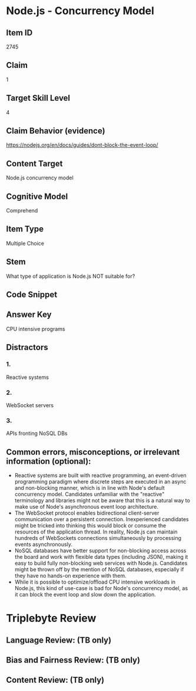 # Node.js - Concurrency Model

## Item ID
2745

## Claim
1

## Target Skill Level
4

## Claim Behavior (evidence)
https://nodejs.org/en/docs/guides/dont-block-the-event-loop/

## Content Target
Node.js concurrency model

## Cognitive Model
Comprehend

## Item Type
Multiple Choice

## Stem
What type of application is Node.js NOT suitable for?

## Code Snippet

## Answer Key
CPU intensive programs

## Distractors
### 1.
Reactive systems

### 2.
WebSocket servers

### 3.
APIs fronting NoSQL DBs

## Common errors, misconceptions, or irrelevant information (optional):
- Reactive systems are built with reactive programming, an event-driven programming paradigm where discrete steps are executed in an async and non-blocking manner, which is in line with Node's default concurrency model. Candidates unfamiliar with the "reactive" terminology and libraries might not be aware that this is a natural way to make use of Node's asynchronous event loop architecture.
- The WebSocket protocol enables bidirectional client-server communication over a persistent connection. Inexperienced candidates might be tricked into thinking this would block or consume the resources of the application thread. In reality, Node.js can maintain hundreds of WebSockets connections simultaneously by processing events asynchronously.
- NoSQL databases have better support for non-blocking access across the board and work with flexible data types (including JSON), making it easy to build fully non-blocking web services with Node.js. Candidates might be thrown off by the mention of NoSQL databases, especially if they have no hands-on experience with them.
- While it is possible to optimize/offload CPU intensive workloads in Node.js, this kind of use-case is bad for Node's concurrency model, as it can block the event loop and slow down the application.

# Triplebyte Review

## Language Review: (TB only)

## Bias and Fairness Review: (TB only)

## Content Review: (TB only)
